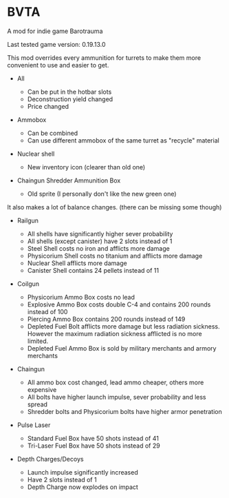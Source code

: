 # BVTA
A mod for indie game Barotrauma  

Last tested game version: 0.19.13.0  

This mod overrides every ammunition for turrets to make them more convenient to use and easier to get.

* All
  - Can be put in the hotbar slots
  - Deconstruction yield changed
  - Price changed

* Ammobox
  - Can be combined
  - Can use different ammobox of the same turret as "recycle" material

* Nuclear shell
  - New inventory icon (clearer than old one)

* Chaingun Shredder Ammunition Box
  - Old sprite (I personally don't like the new green one)

It also makes a lot of balance changes. (there can be missing some though)

* Railgun
  - All shells have significantly higher sever probability
  - All shells (except canister) have 2 slots instead of 1
  - Steel Shell costs no iron and afflicts more damage
  - Physicorium Shell costs no titanium and afflicts more damage
  - Nuclear Shell afflicts more damage
  - Canister Shell contains 24 pellets instead of 11

* Coilgun
  - Physicorium Ammo Box costs no lead
  - Explosive Ammo Box costs double C-4 and contains 200 rounds instead of 100
  - Piercing Ammo Box contains 200 rounds instead of 149
  - Depleted Fuel Bolt afflicts more damage but less radiation sickness. However the maximum radiation sickness afflicted is no more limited.
  - Depleted Fuel Ammo Box is sold by military merchants and armory merchants

* Chaingun
  - All ammo box cost changed, lead ammo cheaper, others more expensive
  - All bolts have higher launch impulse, sever probability and less spread
  - Shredder bolts and Physicorium bolts have higher armor penetration

* Pulse Laser
  - Standard Fuel Box have 50 shots instead of 41
  - Tri-Laser Fuel Box have 50 shots instead of 29

* Depth Charges/Decoys
  - Launch impulse significantly increased
  - Have 2 slots instead of 1
  - Depth Charge now explodes on impact
